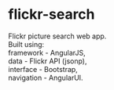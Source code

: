 flickr-search
=============
Flickr picture search web app.  
Built using:  
framework - AngularJS,  
data - Flickr API (jsonp),  
interface - Bootstrap,  
navigation - AngularUI.  
